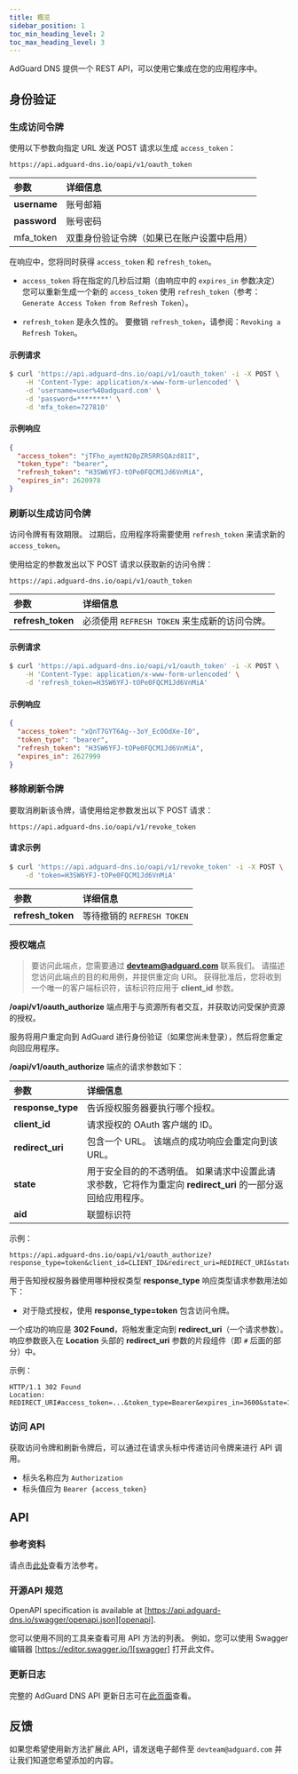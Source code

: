 ```yaml
---
title: 概览
sidebar_position: 1
toc_min_heading_level: 2
toc_max_heading_level: 3
---
```


<!--
    API info is from here:
    https://api.adguard-dns.io/static/api/API.md
-->

AdGuard DNS 提供一个 REST API，可以使用它集成在您的应用程序中。

## 身份验证

### 生成访问令牌

使用以下参数向指定 URL 发送 POST 请求以生成 `access_token`：

`https://api.adguard-dns.io/oapi/v1/oauth_token`

| 参数           | 详细信息                  |
|:------------ |:--------------------- |
| **username** | 账号邮箱                  |
| **password** | 账号密码                  |
| mfa_token    | 双重身份验证令牌（如果已在账户设置中启用） |

在响应中，您将同时获得 `access_token` 和 `refresh_token`。

- `access_token` 将在指定的几秒后过期（由响应中的 `expires_in` 参数决定） 您可以重新生成一个新的 `access_token` 使用 `refresh_token`（参考：`Generate Access Token from Refresh Token`）。

- `refresh_token` 是永久性的。 要撤销 `refresh_token`，请参阅：`Revoking a Refresh Token`。

#### 示例请求

```bash
$ curl 'https://api.adguard-dns.io/oapi/v1/oauth_token' -i -X POST \
    -H 'Content-Type: application/x-www-form-urlencoded' \
    -d 'username=user%40adguard.com' \
    -d 'password=********' \
    -d 'mfa_token=727810'
```

#### 示例响应

```json
{
  "access_token": "jTFho_aymtN20pZR5RRSQAzd81I",
  "token_type": "bearer",
  "refresh_token": "H3SW6YFJ-tOPe0FQCM1Jd6VnMiA",
  "expires_in": 2620978
}
```

### 刷新以生成访问令牌

访问令牌有有效期限。 过期后，应用程序将需要使用 `refresh_token` 来请求新的 `access_token`。

使用给定的参数发出以下 POST 请求以获取新的访问令牌：

`https://api.adguard-dns.io/oapi/v1/oauth_token`

| 参数                | 详细信息                            |
|:----------------- |:------------------------------- |
| **refresh_token** | 必须使用 `REFRESH TOKEN` 来生成新的访问令牌。 |

#### 示例请求

```bash
$ curl 'https://api.adguard-dns.io/oapi/v1/oauth_token' -i -X POST \
    -H 'Content-Type: application/x-www-form-urlencoded' \
    -d 'refresh_token=H3SW6YFJ-tOPe0FQCM1Jd6VnMiA'
```

#### 示例响应

```json
{
  "access_token": "xQnT7GYT6Ag--3oY_EcOOdXe-I0",
  "token_type": "bearer",
  "refresh_token": "H3SW6YFJ-tOPe0FQCM1Jd6VnMiA",
  "expires_in": 2627999
}
```

### 移除刷新令牌

要取消刷新该令牌，请使用给定参数发出以下 POST 请求：

`https://api.adguard-dns.io/oapi/v1/revoke_token`

#### 请求示例

```bash
$ curl 'https://api.adguard-dns.io/oapi/v1/revoke_token' -i -X POST \
    -d 'token=H3SW6YFJ-tOPe0FQCM1Jd6VnMiA'
```

| 参数                | 详细信息                  |
|:----------------- |:--------------------- |
| **refresh_token** | 等待撤销的 `REFRESH TOKEN` |

### 授权端点

> 要访问此端点，您需要通过 **devteam@adguard.com** 联系我们。 请描述您访问此端点的目的和用例，并提供重定向 URI。 获得批准后，您将收到一个唯一的客户端标识符，该标识符应用于 **client_id** 参数。

**/oapi/v1/oauth_authorize** 端点用于与资源所有者交互，并获取访问受保护资源的授权。

服务将用户重定向到 AdGuard 进行身份验证（如果您尚未登录），然后将您重定向回应用程序。

**/oapi/v1/oauth_authorize** 端点的请求参数如下：

| 参数                | 详细信息                                                            |
|:----------------- |:--------------------------------------------------------------- |
| **response_type** | 告诉授权服务器要执行哪个授权。                                                 |
| **client_id**     | 请求授权的 OAuth 客户端的 ID。                                            |
| **redirect_uri**  | 包含一个 URL。 该端点的成功响应会重定向到该 URL。                                   |
| **state**         | 用于安全目的的不透明值。 如果请求中设置此请求参数，它将作为重定向 **redirect_uri** 的一部分返回给应用程序。 |
| **aid**           | 联盟标识符                                                           |

示例：

```http request
https://api.adguard-dns.io/oapi/v1/oauth_authorize?response_type=token&client_id=CLIENT_ID&redirect_uri=REDIRECT_URI&state=1jbmuc0m9WTr1T6dOO82
```

用于告知授权服务器使用哪种授权类型 **response_type** 响应类型请求参数用法如下：

- 对于隐式授权，使用 **response_type=token** 包含访问令牌。

一个成功的响应是 **302 Found**，将触发重定向到 **redirect_uri**（一个请求参数）。 响应参数嵌入在 **Location** 头部的 **redirect_uri** 参数的片段组件（即 `#` 后面的部分）中。

示例：

```http request
HTTP/1.1 302 Found
Location: REDIRECT_URI#access_token=...&token_type=Bearer&expires_in=3600&state=1jbmuc0m9WTr1T6dOO82
```

### 访问 API

获取访问令牌和刷新令牌后，可以通过在请求头标中传递访问令牌来进行 API 调用。

- 标头名称应为 `Authorization`
- 标头值应为 `Bearer {access_token}`

## API

### 参考资料

请点击[此处](reference.md)查看方法参考。

### 开源API 规范

OpenAPI specification is available at [https://api.adguard-dns.io/swagger/openapi.json][openapi].

您可以使用不同的工具来查看可用 API 方法的列表。 例如，您可以使用 Swagger 编辑器 [https://editor.swagger.io/][swagger] 打开此文件。

### 更新日志

完整的 AdGuard DNS API 更新日志可在[此页面](private-dns/api/changelog.md)查看。

## 反馈

如果您希望使用新方法扩展此 API，请发送电子邮件至 `devteam@adguard.com` 并让我们知道您希望添加的内容。

[openapi]: https://api.adguard-dns.io/swagger/openapi.json
[swagger]: https://editor.swagger.io/
